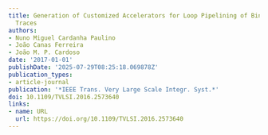 ```yaml
---
title: Generation of Customized Accelerators for Loop Pipelining of Binary Instruction
  Traces
authors:
- Nuno Miguel Cardanha Paulino
- João Canas Ferreira
- João M. P. Cardoso
date: '2017-01-01'
publishDate: '2025-07-29T08:25:18.069878Z'
publication_types:
- article-journal
publication: '*IEEE Trans. Very Large Scale Integr. Syst.*'
doi: 10.1109/TVLSI.2016.2573640
links:
- name: URL
  url: https://doi.org/10.1109/TVLSI.2016.2573640
---
```

